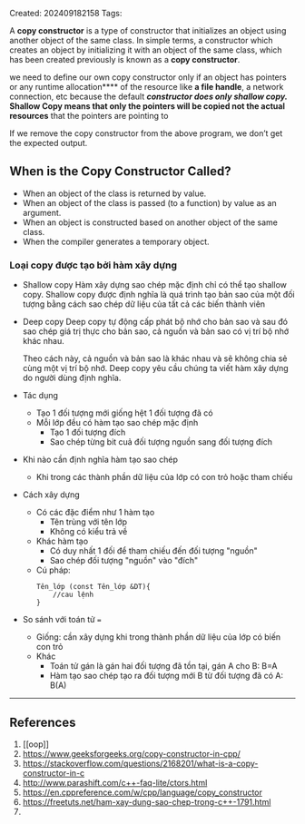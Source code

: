 Created: 202409182158
Tags: 

A ****copy constructor**** is a type of constructor that initializes an object using another object of the same class. In simple terms, a constructor which creates an object by initializing it with an object of the same class, which has been created previously is known as a ****copy constructor****.

we need to define our own copy constructor only if an object has pointers or any runtime allocation**** of the resource like __a file handle__, a network connection, etc because the default _****constructor does only shallow copy.****_
****Shallow Copy means that only the pointers will be copied not the actual resources**** that the pointers are pointing to

If we remove the copy constructor from the above program, we don’t get the expected output.

## When is the Copy Constructor Called?

- When an object of the class is returned by value.
- When an object of the class is passed (to a function) by value as an argument.
- When an object is constructed based on another object of the same class.
- When the compiler generates a temporary object.

### Loại copy được tạo bởi hàm xây dựng
- Shallow copy
	Hàm xây dựng sao chép mặc định chỉ có thể tạo shallow copy.
	Shallow copy được định nghĩa là quá trình tạo bản sao của một đối tượng bằng cách sao chép dữ liệu của tất cả các biến thành viên
- Deep copy
	Deep copy tự động cấp phát bộ nhớ cho bản sao và sau đó sao chép giá trị thực cho bản sao, cả nguồn và bản sao có vị trí bộ nhớ khác nhau.

	Theo cách này, cả nguồn và bản sao là khác nhau và sẽ không chia sẻ cùng một vị trí bộ nhớ. Deep copy yêu cầu chúng ta viết hàm xây dựng do người dùng định nghĩa.



- Tác dụng
	- Tạo 1 đối tượng mới giống hệt 1 đối tượng đã có
	- Mỗi lớp đều có hàm tạo sao chép mặc định
		- Tạo 1 đối tượng đích
		- Sao chép từng bit cuả đối tượng nguồn sang đối tượng đích

- Khi nào cần định nghĩa hàm tạo sao chép
	- Khi trong các thành phần dữ liệu của lớp có con trỏ hoặc tham chiếu

- Cách xây dựng
	- Có các đặc điểm như 1 hàm tạo
		- Tên trùng với tên lớp
		- Không có kiểu trả về
	- Khác hàm tạo 
		- Có duy nhất 1 đối để tham chiếu đến đối tượng "nguồn"
		- Sao chép đối tượng "nguồn" vào "đích"
	- Cú pháp: 
		```
		Tên_lớp (const Tên_lớp &DT){
			//cau lệnh
		}
		```

- So sánh với toán tử `=`
	- Giống: cần xây dựng khi trong thành phần dữ liệu của lớp có biến con trỏ
	- Khác
		- Toán tử gán là gán hai đối tượng đã tồn tại, gán A cho B: B=A
		- Hàm tạo sao chép tạo ra đối tượng mới B từ đối tượng đã có A: B(A)
-----
## References
1. [[oop]]
2. https://www.geeksforgeeks.org/copy-constructor-in-cpp/
3.  https://stackoverflow.com/questions/2168201/what-is-a-copy-constructor-in-c
4. http://www.parashift.com/c++-faq-lite/ctors.html
5.  https://en.cppreference.com/w/cpp/language/copy_constructor
6. https://freetuts.net/ham-xay-dung-sao-chep-trong-c++-1791.html
7. 
